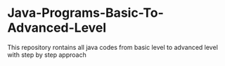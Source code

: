 # Java-Programs-Basic-To-Advanced-Level
 This repository rontains all java codes from basic level to advanced level with step by step approach
